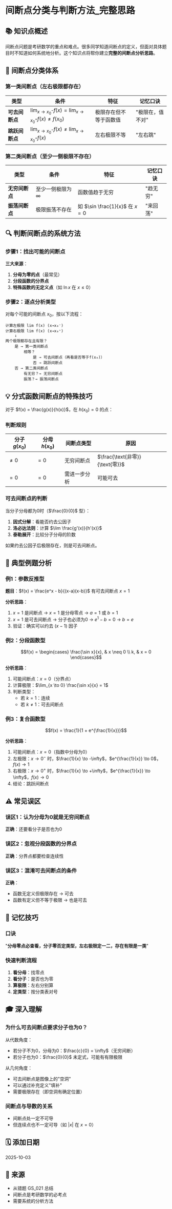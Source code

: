 # 间断点分类与判断方法_完整思路

## 📚 知识点概述

间断点问题是考研数学的重点和难点。很多同学知道间断点的定义，但面对具体题目时不知道如何系统地分析。这个知识点将帮你建立**完整的间断点分析思路**。

## 🎯 间断点分类体系

### 第一类间断点（左右极限都存在）

| 类型 | 条件 | 特征 | 记忆口诀 |
|------|------|------|---------|
| **可去间断点** | $\lim_{x \to x_0^-} f(x) = \lim_{x \to x_0^+} f(x) \neq f(x_0)$ | 极限存在但不等于函数值 | "极限在，值不对" |
| **跳跃间断点** | $\lim_{x \to x_0^-} f(x) \neq \lim_{x \to x_0^+} f(x)$ | 左右极限不等 | "左右跳" |

### 第二类间断点（至少一侧极限不存在）

| 类型 | 条件 | 特征 | 记忆口诀 |
|------|------|------|---------|
| **无穷间断点** | 至少一侧极限为 $\infty$ | 函数值趋于无穷 | "趋无穷" |
| **振荡间断点** | 极限振荡不存在 | 如 $\sin \frac{1}{x}$ 在 $x=0$ | "来回荡" |

## 🔍 判断间断点的系统方法

### 步骤1：找出可能的间断点

**三大来源**：
1. **分母为零的点**（最常见）
2. **分段函数的分界点**
3. **特殊函数的无定义点**（如 $\ln x$ 在 $x \leq 0$）

### 步骤2：逐点分析类型

对每个可能的间断点 $x_0$，按以下流程：

```
计算左极限 lim f(x) (x→x₀⁻)
计算右极限 lim f(x) (x→x₀⁺)
    ↓
两个极限都存在且有限？
    是 → 第一类间断点
        相等？
            是 → 可去间断点（再看是否等于f(x₀)）
            否 → 跳跃间断点
    否 → 第二类间断点
        有无穷？→ 无穷间断点
        振荡？→ 振荡间断点
```

## 💡 分式函数间断点的特殊技巧

对于 $f(x) = \frac{g(x)}{h(x)}$，在 $h(x_0) = 0$ 的点：

### 判断规则

| 分子 $g(x_0)$ | 分母 $h(x_0)$ | 间断点类型 | 原因 |
|--------------|---------------|-----------|------|
| $\neq 0$ | $= 0$ | 无穷间断点 | $\frac{\text{非零}}{\text{零}}$ |
| $= 0$ | $= 0$ | 需进一步分析 | 可能可去 |

### 可去间断点的判断

当分子分母都为0时（$\frac{0}{0}$ 型）：
1. **因式分解**：看能否约去公因子
2. **洛必达法则**：计算 $\lim \frac{g'(x)}{h'(x)}$
3. **泰勒展开**：比较分子分母的阶数

如果约去公因子后极限存在，则是可去间断点。

## 🔧 典型例题分析

### 例1：参数反推型
**题目**：$f(x) = \frac{e^x - b}{(x-a)(x-b)}$ 有可去间断点 $x = 1$

**分析思路**：
1. $x = 1$ 是间断点 → $x = 1$ 是分母零点 → $a = 1$ 或 $b = 1$
2. $x = 1$ 是可去间断点 → 分子也必须为0 → $e^1 - b = 0$ → $b = e$
3. 验证：确实可以约去 $(x-1)$ 因子

### 例2：分段函数型
$$f(x) = \begin{cases}
\frac{\sin x}{x}, & x \neq 0 \\
k, & x = 0
\end{cases}$$

**分析思路**：
1. 可能间断点：$x = 0$（分界点）
2. 计算极限：$\lim_{x \to 0} \frac{\sin x}{x} = 1$
3. 判断类型：
   - 若 $k = 1$：连续
   - 若 $k \neq 1$：可去间断点

### 例3：复合函数型
$$f(x) = \frac{1}{1 + e^{\frac{1}{x}}}$$

**分析思路**：
1. 可能间断点：$x = 0$（指数中分母为0）
2. 左极限：$x \to 0^-$ 时，$\frac{1}{x} \to -\infty$，$e^{\frac{1}{x}} \to 0$，$f(x) \to 1$
3. 右极限：$x \to 0^+$ 时，$\frac{1}{x} \to +\infty$，$e^{\frac{1}{x}} \to \infty$，$f(x) \to 0$
4. 结论：跳跃间断点

## ⚠️ 常见误区

### 误区1：认为分母为0就是无穷间断点
**正确**：还要看分子是否也为0

### 误区2：忽视分段函数的分界点
**正确**：分界点都要检查连续性

### 误区3：混淆可去间断点的条件
**正确**：
- 函数无定义但极限存在 → 可去
- 函数有定义但不等于极限 → 也是可去

## 📌 记忆技巧

### 口诀
"**分母零点必查看，分子零否定类型，左右极限定一二，存在有限是一类**"

### 快速判断流程
1. **看分母**：找零点
2. **看分子**：是否也为零
3. **算极限**：左右分别算
4. **定类型**：按分类表对号

## 🎓 深入理解

### 为什么可去间断点要求分子也为0？

从代数角度：
- 若分子不为0，分母为0：$\frac{c}{0} = \infty$（无穷间断）
- 若分子也为0：$\frac{0}{0}$ 未定式，可能有有限极限

从几何角度：
- 可去间断点是图像上的"空洞"
- 可以通过补充定义"填补"
- 需要极限存在（即空洞有确定位置）

### 间断点与导数的关系
- 间断点处一定不可导
- 但连续点也不一定可导（如 $|x|$ 在 $x=0$）

## 🗓️ 添加日期
2025-10-03

## 📖 来源
- 从错题 GS_021 总结
- 间断点是考研数学的必考点
- 需要系统的分析方法